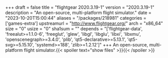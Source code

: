 +++
draft = false
title = "flightgear 2020.3.19-1"
version = "2020.3.19-1"
description = "An open-source, multi-platform flight simulator."
date = "2023-10-20T15:00:44"
aliases = "/packages/218981"
categories = ['games-extra']
upstreamurl = "http://www.flightgear.org/"
arch = "x86_64"
size = "0"
usize = "0"
sha1sum = ""
depends = "['flightgear-data', 'freealut>=1.1.0-6', 'freeglut', 'glew', 'libgl', 'libglu', 'libxi', 'libxmu', 'openscenegraph>=3.4.0', 'plib', 'qt5-declarative>=5.13.1', 'qt5-svg>=5.15.10', 'systemd>=188', 'zlib>=1.2.12']"
+++
An open-source, multi-platform flight simulator.{{< spoiler text="show files" >}}{{< /spoiler >}}